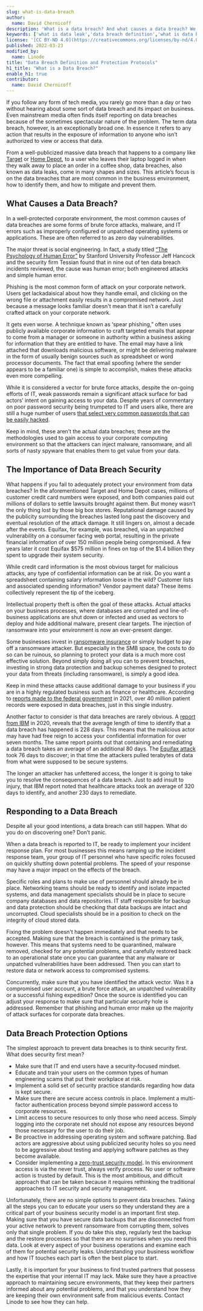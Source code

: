 ```yaml
---
slug: what-is-data-breach
author:
  name: David Chernicoff
description: 'What is a data breach? And what causes a data breach? We provide the answers you need and explain the importance of data breach security.'
keywords: ['what is data leak','data breach definition','what is data breach']
license: '[CC BY-ND 4.0](https://creativecommons.org/licenses/by-nd/4.0)'
published: 2022-03-23
modified_by:
  name: Linode
title: "Data Breach Definition and Protection Protocols"
h1_title: "What is a Data Breach?"
enable_h1: true
contributor:
  name: David Chernicoff
---
```


If you follow any form of tech media, you rarely go more than a day or two without hearing about some sort of data breach and its impact on business. Even mainstream media often finds itself reporting on data breaches because of the sometimes spectacular nature of the problem. The term data breach, however, is an exceptionally broad one. In essence it refers to any action that results in the exposure of information to anyone who isn’t authorized to view or access that data.

From a well-publicized massive data breach that happens to a company like [Target](https://www.nbcnews.com/business/business-news/target-settles-2013-hacked-customer-data-breach-18-5-million-n764031) or [Home Depot](https://www.reuters.com/article/us-home-depot-cyber-settlement/home-depot-reaches-17-5-million-settlement-over-2014-data-breach-idUSKBN2842W5), to a user who leaves their laptop logged in when they walk away to place an order in a coffee shop, data breaches, also known as data leaks, come in many shapes and sizes. This article’s focus is on the data breaches that are most common in the business environment, how to identify them, and how to mitigate and prevent them.

## What Causes a Data Breach?

In a well-protected corporate environment, the most common causes of data breaches are some forms of brute force attacks, malware, and IT errors such as improperly configured or unpatched operating systems or applications. These are often referred to as zero day vulnerabilities.

The major threat is social engineering. In fact, a study titled [“The Psychology of Human Error”](https://www.tessian.com/research/the-psychology-of-human-error/) by Stanford University Professor Jeff Hancock and the security firm Tessian found that in nine out of ten data breach incidents reviewed, the cause was human error; both engineered attacks and simple human error.

Phishing is the most common form of attack on your corporate network. Users get lackadaisical about how they handle email, and clicking on the wrong file or attachment easily results in a compromised network. Just because a message looks familiar doesn't mean that it isn’t a carefully crafted attack on your corporate network.

It gets even worse. A technique known as ‘spear phishing,” often uses publicly available corporate information to craft targeted emails that appear to come from a manager or someone in authority within a business asking for information that they are entitled to have. The email may have a link attached that downloads malicious software, or might be delivering malware in the form of usually benign sources such as spreadsheet or word processor documents. The fact that email spoofing (where the sender appears to be a familiar one) is simple to accomplish, makes these attacks even more compelling.

While it is considered a vector for brute force attacks, despite the on-going efforts of IT, weak passwords remain a significant attack surface for bad actors’ intent on gaining access to your data. Despite years of commentary on poor password security being trumpeted to IT and users alike, there are still a huge number of users [that select very common passwords that can be easily hacked](https://cybernews.com/security/three-quarters-of-the-most-popular-passwords-can-be-cracked-instantly/).

Keep in mind, these aren’t the actual data breaches; these are the methodologies used to gain access to your corporate computing environment so that the attackers can inject malware, ransomware, and all sorts of nasty spyware that enables them to get value from your data.

## The Importance of Data Breach Security

What happens if you fail to adequately protect your environment from data breaches? In the aforementioned Target and Home Depot cases, millions of customer credit card numbers were exposed, and both companies paid out millions of dollars to settle lawsuits brought against them. But money wasn’t the only thing lost by those big box stores. Reputational damage caused by the publicity surrounding the breaches lasted long past the discovery and eventual resolution of the attack damage. It still lingers on, almost a decade after the events. Equifax, for example, was breached, via an unpatched vulnerability on a consumer facing web portal, resulting in the private financial information of over 150 million people being compromised. A few years later it cost Equifax $575 million in fines on top of the $1.4 billion they spent to upgrade their system security.

While credit card information is the most obvious target for malicious attacks, any type of confidential information can be at risk. Do you want a spreadsheet containing salary information loose in the wild? Customer lists and associated spending information? Vendor payment data? These items collectively represent the tip of the iceberg.

Intellectual property theft is often the goal of these attacks. Actual attacks on your business processes, where databases are corrupted and line-of-business applications are shut down or infected and used as vectors to deploy and hide additional malware, present clear targets. The injection of ransomware into your environment is now an ever-present danger.

Some businesses invest in [ransomware insurance](https://www.techtarget.com/searchsecurity/tip/How-to-find-ransomware-cyber-insurance-coverage) or simply budget to pay off a ransomware attacker. But especially in the SMB space, the costs to do so can be ruinous, so planning to protect your data is a much more cost effective solution. Beyond simply doing all you can to prevent breaches, investing in strong data protection and backup schemes designed to protect your data from threats (including ransomware), is simply a good idea.

Keep in mind these attacks cause additional damage to your business if you are in a highly regulated business such as finance or healthcare. According to [reports made to the federal government](https://www.healthcareitnews.com/news/biggest-healthcare-data-breaches-2021) in 2021, over 40 million patient records were exposed in data breaches, just in this single industry.

Another factor to consider is that data breaches are rarely obvious. A [report from IBM](https://www.ibm.com/account/reg/us-en/signup?formid=urx-46542) in 2020, reveals that the average length of time to identify that a data breach has happened is 228 days. This means that the malicious actor may have had free reign to access your confidential information for over seven months. The same report points out that containing and remediating a data breach takes an average of an additional 80 days. The [Equifax attack](https://www.csoonline.com/article/3444488/equifax-data-breach-faq-what-happened-who-was-affected-what-was-the-impact.html) took 76 days to discover; in that time the attackers pulled terabytes of data from what were supposed to be secure systems.

The longer an attacker has unfettered access, the longer it is going to take you to resolve the consequences of a data breach. Just to add insult to injury, that IBM  report noted that healthcare attacks took an average of 320 days to identify, and another 230 days to remediate.

## Responding to a Data Breach

Despite all your good intentions, a data breach can still happen. What do you do on discovering one? Don’t panic.

When a data breach is reported to IT, be ready to implement your incident response plan. For most businesses this means ramping up the incident response team, your group of IT personnel who have specific roles focused on quickly shutting down potential problems. The speed of your response may have a major impact on the effects of the breach.

Specific roles and plans to make use of personnel should already be in place. Networking teams should be ready to identify and isolate impacted systems, and data management specialists should be in place to secure company databases and data repositories. IT staff responsible for backup and data protection should be checking that data backups are intact and uncorrupted. Cloud specialists should be in a position to check on the integrity of cloud stored data.

Fixing the problem doesn't happen immediately and that needs to be accepted. Making sure that the breach is contained is the primary task, however. This means that systems need to be quarantined, malware removed, checked for any potential problems, and carefully restored back to an operational state once you can guarantee that any malware or unpatched vulnerabilities have been addressed. Then you can start to restore data or network access to compromised systems.

Concurrently, make sure that you have identified the attack vector. Was it a compromised user account, a brute force attack, an unpatched vulnerability or a successful fishing expedition? Once the source is identified you can adjust your response to make sure that particular security hole is addressed. Remember that phishing and human error make up the majority of attack surfaces for corporate data breaches.

## Data Breach Protection Options

The simplest approach to prevent data breaches is to think security first. What does security first mean?
- Make sure that IT and end users have a security-focused mindset.
- Educate and train your users on the common types of human engineering scams that put their workplace at risk.
- Implement a solid set of security practice standards regarding how data is kept secure.
- Make sure there are secure access controls in place. Implement a multi-factor authentication process beyond simple password access to corporate resources.
- Limit access to secure resources to only those who need access. Simply logging into the corporate net should not expose any resources beyond those necessary for the user to do their job.
- Be proactive in addressing operating system and software patching. Bad actors are aggressive about using publicized security holes so you need to be aggressive about testing and applying software patches as they become available.
- Consider implementing a [zero-trust security model](https://www.hpe.com/us/en/insights/articles/zero-trust-informs-all-enterprise-security-2112.html). In this environment access is via the never trust, always verify process. No user or software action is trusted by default. This is the most ambitious, and difficult approach that can be taken because it requires rethinking the traditional approaches to IT security and security management.

Unfortunately, there are no simple options to prevent data breaches. Taking all the steps you can to educate your users so they understand they are a critical part of your business security model is an important first step. Making sure that you have secure data backups that are disconnected from your active network to prevent ransomware from corrupting them, solves only that single problem. If you do take this step, regularly test the backup and the restore processes so that there are no surprises when you need this data. Look at every aspect of your business operations and examine each of them for potential security leaks. Understanding your business workflow and how IT touches each part is often the best place to start.

Lastly, it is important for your business to find trusted partners that possess the expertise that your internal IT may lack. Make sure they have a proactive approach to maintaining secure environments, that they keep their partners informed about any potential problems, and that you understand how they are keeping their own environment safe from malicious events. Contact Linode to see how they can help.